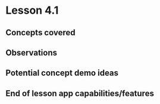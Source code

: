 # Lesson 4.1

## Concepts covered

## Observations

## Potential concept demo ideas

## End of lesson app capabilities/features
